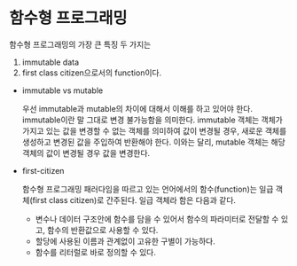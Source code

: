 # 함수형 프로그래밍

함수형 프로그래밍의 가장 큰 특징 두 가지는 

1. immutable data
2. first class citizen으로서의 function이다.

* immutable vs mutable

    우선 immutable과 mutable의 차이에 대해서 이해를 하고 있어야 한다. 
    immutable이란 말 그대로 변경 불가능함을 의미한다. 
    immutable 객체는 객체가 가지고 있는 값을 변경할 수 없는 객체를 의미하여 값이 변경될 경우, 새로운 객체를 생성하고 변경된 값을 주입하여 반환해야 한다. 
    이와는 달리, mutable 객체는 해당 객체의 값이 변경될 경우 값을 변경한다.

* first-citizen

    함수형 프로그래밍 패러다임을 따르고 있는 언어에서의 함수(function)는 일급 객체(first class citizen)로 간주된다. 일급 객체라 함은 다음과 같다.

    + 변수나 데이터 구조안에 함수를 담을 수 있어서 함수의 파라미터로 전달할 수 있고, 함수의 반환값으로 사용할 수 있다.
    + 할당에 사용된 이름과 관계없이 고유한 구별이 가능하다.
    + 함수를 리터럴로 바로 정의할 수 있다.